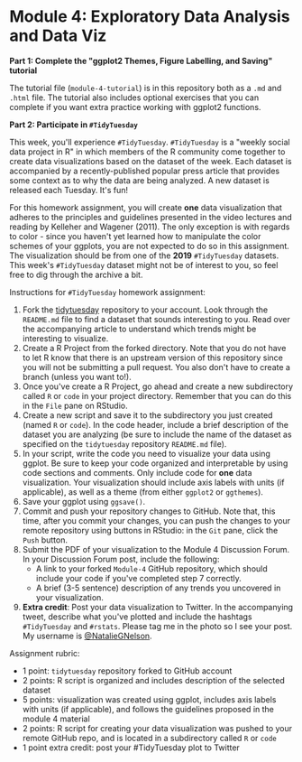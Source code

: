 # Module 4: Exploratory Data Analysis and Data Viz

**Part 1: Complete the "ggplot2 Themes, Figure Labelling, and Saving" tutorial** 

The tutorial file (`module-4-tutorial`) is in this repository both as a `.md` and `.html` file. The tutorial also includes optional exercises that you can complete if you want extra practice working with ggplot2 functions. 

**Part 2: Participate in `#TidyTuesday`**

This week, you'll experience `#TidyTuesday`. `#TidyTuesday` is a "weekly social data project in R" in which members of the R community come together to create data visualizations based on the dataset of the week. Each dataset is accompanied by a recently-published popular press article that provides some context as to why the data are being analyzed. A new dataset is released each Tuesday. It's fun! 

For this homework assignment, you will create **one** data visualization that adheres to the principles and guidelines presented in the video lectures and reading by Kelleher and Wagener (2011). The only exception is with regards to color - since you haven't yet learned how to manipulate the color schemes of your ggplots, you are not expected to do so in this assignment. The visualization should be from one of the **2019** `#TidyTuesday` datasets. This week's `#TidyTuesday` dataset might not be of interest to you, so feel free to dig through the archive a bit. 

Instructions for `#TidyTuesday` homework assignment:
1. Fork the [tidytuesday](https://github.com/rfordatascience/tidytuesday) repository to your account. Look through the `README.md` file to find a dataset that sounds interesting to you. Read over the accompanying article to understand which trends might be interesting to visualize.
2. Create a R Project from the forked directory. Note that you do not have to let R know that there is an upstream version of this repository since you will not be submitting a pull request. You also don't have to create a branch (unless you want to!).
3. Once you've create a R Project, go ahead and create a new subdirectory called `R` or `code` in your project directory. Remember that you can do this in the `File` pane on RStudio. 
4. Create a new script and save it to the subdirectory you just created (named `R` or `code`). In the code header, include a brief description of the dataset you are analyzing (be sure to include the name of the dataset as specified on the `tidytuesday` repository `README.md` file).
5. In your script, write the code you need to visualize your data using ggplot. Be sure to keep your code organized and interpretable by using code sections and comments. Only include code for **one** data visualization. Your visualization should include axis labels with units (if applicable), as well as a theme (from either `ggplot2` or `ggthemes`).
6. Save your ggplot using `ggsave()`. 
7. Commit and push your repository changes to GitHub. Note that, this time, after you commit your changes, you can push the changes to your remote repository using buttons in RStudio: in the `Git` pane, click the `Push` button. 
8. Submit the PDF of your visualization to the Module 4 Discussion Forum. In your Discussion Forum post, include the following:
    - A link to your forked `Module-4` GitHub repository, which should include your code if you've completed step 7 correctly.
    - A brief (3-5 sentence) description of any trends you uncovered in your visualization.
9. **Extra credit**: Post your data visualization to Twitter. In the accompanying tweet, describe what you've plotted and include the hashtags `#TidyTuesday` and `#rstats`. Please tag me in the photo so I see your post. My username is [@NatalieGNelson](https://twitter.com/NatalieGNelson).

Assignment rubric:
- 1 point: `tidytuesday` repository forked to GitHub account
- 2 points: R script is organized and includes description of the selected dataset
- 5 points: visualization was created using ggplot, includes axis labels with units (if applicable), and follows the guidelines proposed in the module 4 material
- 2 points: R script for creating your data visualization was pushed to your remote GitHub repo, and is located in a subdirectory called `R` or `code`
- 1 point extra credit: post your #TidyTuesday plot to Twitter

